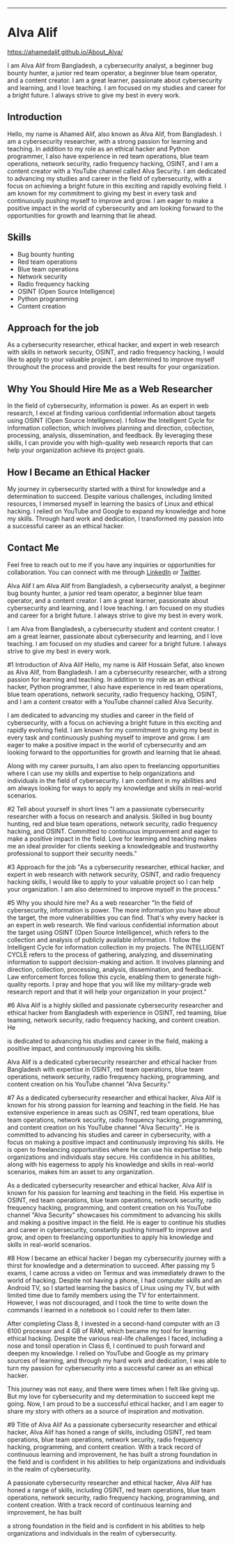 
---
# Alva Alif
 https://ahamedalif.github.io/About_Alva/
 
I am Alva Alif from Bangladesh, a cybersecurity analyst, a beginner bug bounty hunter, a junior red team operator, a beginner blue team operator, and a content creator.
I am a great learner, passionate about cybersecurity and learning, and I love teaching.
I am focused on my studies and career for a bright future.
I always strive to give my best in every work.

## Introduction

Hello, my name is Ahamed Alif, also known as Alva Alif, from Bangladesh.
I am a cybersecurity researcher, with a strong passion for learning and teaching.
In addition to my role as an ethical hacker and Python programmer, I also have experience in red team operations, blue team operations, network security, radio frequency hacking, OSINT, and I am a content creator with a YouTube channel called Alva Security.
I am dedicated to advancing my studies and career in the field of cybersecurity, with a focus on achieving a bright future in this exciting and rapidly evolving field.
I am known for my commitment to giving my best in every task and continuously pushing myself to improve and grow.
I am eager to make a positive impact in the world of cybersecurity and am looking forward to the opportunities for growth and learning that lie ahead.

## Skills

- Bug bounty hunting
- Red team operations
- Blue team operations
- Network security
- Radio frequency hacking
- OSINT (Open Source Intelligence)
- Python programming
- Content creation

## Approach for the job

As a cybersecurity researcher, ethical hacker, and expert in web research with skills in network security, OSINT, and radio frequency hacking, I would like to apply to your valuable project.
I am determined to improve myself throughout the process and provide the best results for your organization.

## Why You Should Hire Me as a Web Researcher

In the field of cybersecurity, information is power.
As an expert in web research, I excel at finding various confidential information about targets using OSINT (Open Source Intelligence).
I follow the Intelligent Cycle for information collection, which involves planning and direction, collection, processing, analysis, dissemination, and feedback.
By leveraging these skills, I can provide you with high-quality web research reports that can help your organization achieve its project goals.

## How I Became an Ethical Hacker

My journey in cybersecurity started with a thirst for knowledge and a determination to succeed.
Despite various challenges, including limited resources, I immersed myself in learning the basics of Linux and ethical hacking.
I relied on YouTube and Google to expand my knowledge and hone my skills.
Through hard work and dedication, I transformed my passion into a successful career as an ethical hacker.

## Contact Me

Feel free to reach out to me if you have any inquiries or opportunities for collaboration.
You can connect with me through [LinkedIn]() or [Twitter]().

Alva Alif
I am Alva Alif from Bangladesh, a cybersecurity analyst, a beginner bug bounty hunter, a junior red team operator, a beginner blue team operator, and a content creator. I am a great learner, passionate about cybersecurity and learning, and I love teaching. I am focused on my studies and career for a bright future. I always strive to give my best in every work.

I am Alva from Bangladesh, a cybersecurity student and content creator. I am a great learner, passionate about cybersecurity and learning, and I love teaching. I am focused on my studies and career for a bright future. I always strive to give my best in every work.

#1 Introduction of Alva Alif
Hello, my name is Alif Hossain Sefat, also known as Alva Alif, from Bangladesh. I am a cybersecurity researcher, with a strong passion for learning and teaching. In addition to my role as an ethical hacker, Python programmer, I also have experience in red team operations, blue team operations, network security, radio frequency hacking, OSINT, and I am a content creator with a YouTube channel called Alva Security.

I am dedicated to advancing my studies and career in the field of cybersecurity, with a focus on achieving a bright future in this exciting and rapidly evolving field. I am known for my commitment to giving my best in every task and continuously pushing myself to improve and grow. I am eager to make a positive impact in the world of cybersecurity and am looking forward to the opportunities for growth and learning that lie ahead.

Along with my career pursuits, I am also open to freelancing opportunities where I can use my skills and expertise to help organizations and individuals in the field of cybersecurity. I am confident in my abilities and am always looking for ways to apply my knowledge and skills in real-world scenarios.

#2 Tell about yourself in short lines
"I am a passionate cybersecurity researcher with a focus on research and analysis. Skilled in bug bounty hunting, red and blue team operations, network security, radio frequency hacking, and OSINT. Committed to continuous improvement and eager to make a positive impact in the field. Love for learning and teaching makes me an ideal provider for clients seeking a knowledgeable and trustworthy professional to support their security needs."

#3 Approach for the job
"As a cybersecurity researcher, ethical hacker, and expert in web research with network security, OSINT, and radio frequency hacking skills, I would like to apply to your valuable project so I can help your organization. I am also determined to improve myself in the process."

#5 Why you should hire me? As a web researcher
"In the field of cybersecurity, information is power. The more information you have about the target, the more vulnerabilities you can find. That's why every hacker is an expert in web research. We find various confidential information about the target using OSINT (Open Source Intelligence), which refers to the collection and analysis of publicly available information. I follow the Intelligent Cycle for information collection in my projects. The INTELLIGENT CYCLE refers to the process of gathering, analyzing, and disseminating information to support decision-making and action. It involves planning and direction, collection, processing, analysis, dissemination, and feedback. Law enforcement forces follow this cycle, enabling them to generate high-quality reports. I pray and hope that you will like my military-grade web research report and that it will help your organization in your project."

#6
Alva Alif is a highly skilled and passionate cybersecurity researcher and ethical hacker from Bangladesh with experience in OSINT, red teaming, blue teaming, network security, radio frequency hacking, and content creation. He

 is dedicated to advancing his studies and career in the field, making a positive impact, and continuously improving his skills.

Alva Alif is a dedicated cybersecurity researcher and ethical hacker from Bangladesh with expertise in OSINT, red team operations, blue team operations, network security, radio frequency hacking, programming, and content creation on his YouTube channel "Alva Security."

#7
As a dedicated cybersecurity researcher and ethical hacker, Alva Alif is known for his strong passion for learning and teaching in the field. He has extensive experience in areas such as OSINT, red team operations, blue team operations, network security, radio frequency hacking, programming, and content creation on his YouTube channel "Alva Security". He is committed to advancing his studies and career in cybersecurity, with a focus on making a positive impact and continuously improving his skills. He is open to freelancing opportunities where he can use his expertise to help organizations and individuals stay secure. His confidence in his abilities, along with his eagerness to apply his knowledge and skills in real-world scenarios, makes him an asset to any organization.

As a dedicated cybersecurity researcher and ethical hacker, Alva Alif is known for his passion for learning and teaching in the field. His expertise in OSINT, red team operations, blue team operations, network security, radio frequency hacking, programming, and content creation on his YouTube channel "Alva Security" showcases his commitment to advancing his skills and making a positive impact in the field. He is eager to continue his studies and career in cybersecurity, constantly pushing himself to improve and grow, and open to freelancing opportunities to apply his knowledge and skills in real-world scenarios.

#8 How I became an ethical hacker
I began my cybersecurity journey with a thirst for knowledge and a determination to succeed. After passing my 5 exams, I came across a video on Termux and was immediately drawn to the world of hacking. Despite not having a phone, I had computer skills and an Android TV, so I started learning the basics of Linux using my TV, but with limited time due to family members using the TV for entertainment. However, I was not discouraged, and I took the time to write down the commands I learned in a notebook so I could refer to them later.

After completing Class 8, I invested in a second-hand computer with an i3 6100 processor and 4 GB of RAM, which became my tool for learning ethical hacking. Despite the various real-life challenges I faced, including a nose and tonsil operation in Class 6, I continued to push forward and deepen my knowledge. I relied on YouTube and Google as my primary sources of learning, and through my hard work and dedication, I was able to turn my passion for cybersecurity into a successful career as an ethical hacker.

This journey was not easy, and there were times when I felt like giving up. But my love for cybersecurity and my determination to succeed kept me going. Now, I am proud to be a successful ethical hacker, and I am eager to share my story with others as a source of inspiration and motivation.

#9 Title of Alva Alif
As a passionate cybersecurity researcher and ethical hacker, Alva Alif has honed a range of skills, including OSINT, red team operations, blue team operations, network security, radio frequency hacking, programming, and content creation. With a track record of continuous learning and improvement, he has built a strong foundation in the field and is confident in his abilities to help organizations and individuals in the realm of cybersecurity.

A passionate cybersecurity researcher and ethical hacker, Alva Alif has honed a range of skills, including OSINT, red team operations, blue team operations, network security, radio frequency hacking, programming, and content creation. With a track record of continuous learning and improvement, he has built

 a strong foundation in the field and is confident in his abilities to help organizations and individuals in the realm of cybersecurity.
